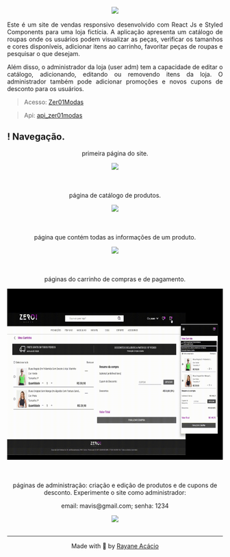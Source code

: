 <p align="center">
  <img height="80px" src="https://github.com/rayaneacacio/Zer01_Modas/assets/104095370/c3f7aebe-818e-4dac-bd1a-8959c6197a04" />
</p>
<p align="justify">
Este é um site de vendas responsivo desenvolvido com React Js e Styled Components para uma loja fictícia. A aplicação apresenta um catálogo de roupas onde os usuários podem visualizar as peças, verificar os tamanhos e cores disponíveis, adicionar itens ao carrinho, favoritar peças de roupas e pesquisar o que desejam.
</p>
<p align="justify">
Além disso, o administrador da loja (user adm) tem a capacidade de editar o catálogo, adicionando, editando ou removendo itens da loja. O administrador também pode adicionar promoções e novos cupons de desconto para os usuários.
</p>

> Acesso: [Zer01Modas](https://zer01modas.netlify.app)

> Api: [api_zer01modas](https://github.com/rayaneacacio/api-zer01modas)

<h2> ! Navegação.</h2>

<div align="center" >
  <p>primeira página do site.</p>
  <img height="400px" src=".github/home.gif" />
</div>

<br>
<br>

<div align="center" >
  <p>página de catálogo de produtos.</p>
  <img height="400px" src=".github/catalog.gif" />
</div>

<br>
<br>

<div align="center" >
  <p>página que contém todas as informações de um produto.</p>
  <img height="400px" src=".github/outfit.gif" />
</div>

<br>
<br>

<div align="center" >
  <p>páginas do carrinho de compras e de pagamento.</p>
  <img height="400px" src=".github/shopping_cart.gif" />
</div>

<br>
<br>

<div align="center" >
  <p>páginas de administração: criação e edição de produtos e de cupons de desconto. Experimente o site como administrador: </p>
  <p>email: mavis@gmail.com; senha: 1234</p>
  <img height="400px" src=".github/adm_pages.gif" />
</div>

##

---
<p align="center">
  Made with 💜 by <a href="https://www.linkedin.com/in/rayane-ac%C3%A1cio-274092252/"> Rayane Acácio </a>
</p>
